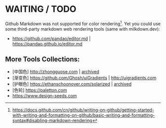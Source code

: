 # WAITING / TODO

Github Markdown was not supported for color rendering[^1]. Yet you could use some third-party markdown web rendering tools (same with milkdown.dev):

- https://github.com/pandao/editor.md | https://pandao.github.io/editor.md

## More Tools Collections:

- [中国色] http://zhongguose.com | [archived](https://web.archive.org/web/20211101191232/http://zhongguose.com/)
- [渐变色] https://github.com/Ghosh/uiGradients | http://uigradients.com
- [护眼色] https://ethanschoonover.com/solarized | [archived](https://web.archive.org/web/20211107023606/https://ethanschoonover.com/solarized/)
- [色轮] https://paletton.com
- https://www.design-seeds.com

[^1]: https://docs.github.com/cn/github/writing-on-github/getting-started-with-writing-and-formatting-on-github/basic-writing-and-formatting-syntax#disabling-markdown-rendering